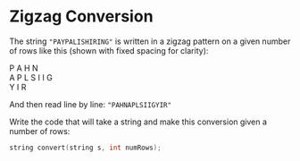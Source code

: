 # Zigzag Conversion

The string `"PAYPALISHIRING"` is written in a zigzag pattern on a given number of rows like this (shown with fixed spacing for clarity):

P   A   H   N  
A P L S I I G  
Y   I   R  

And then read line by line: `"PAHNAPLSIIGYIR"`

Write the code that will take a string and make this conversion given a number of rows:

```cpp
string convert(string s, int numRows);
